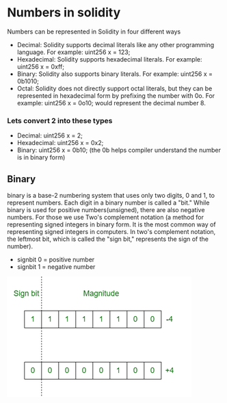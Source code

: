 # Numbers in solidity
Numbers can be represented in Solidity in four different ways
- Decimal: Solidity supports decimal literals like any other programming language. For example: uint256 x = 123;
- Hexadecimal: Solidity supports hexadecimal literals. For example: uint256 x = 0xff;
- Binary: Solidity also supports binary literals. For example: uint256 x = 0b1010; 
- Octal: Solidity does not directly support octal literals, but they can be represented in hexadecimal form by prefixing the number with 0o. For example: uint256 x = 0o10; would represent the decimal number 8.

### Lets convert 2 into these types
- Decimal: uint256 x = 2;
- Hexadecimal: uint256 x = 0x2;
- Binary: uint256 x = 0b10; (the 0b helps compiler understand the number is in binary form)

## Binary
binary is a base-2 numbering system that uses only two digits, 0 and 1, to represent numbers. Each digit in a binary number is called a "bit."
While binary is used for positive numbers(unsigned), there are also negative numbers. For those we use Two's complement notation (a method for representing signed integers in binary form. It is the most common way of representing signed integers in computers. In two's complement notation, the leftmost bit, which is called the "sign bit," represents the sign of the number).

- signbit 0 = positive number
- signbit 1 = negative number

![Two's Complement notation](./assets/Two's%20Complement%20Notation.png)